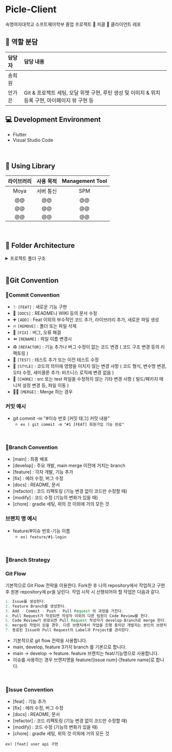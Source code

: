 # Picle-Client
숙명여자대학교 소프트웨어학부 졸업 프로젝트 🥒 피클 🥒 클라이언트 레포

## 🫧 역할 분담

|담당자|담당 내용|
|:---|:---|
|송희원||
|안가은|Git & 프로젝트 세팅, 모달 위젯 구현, 루틴 생성 및 이미지 & 위치 등록 구현, 마이페이지 뷰 구현 등|

## 💻 Development Environment
- Flutter
- Visual Studio Code


<br>

## 📖 Using Library

라이브러리 | 사용 목적 | Management Tool
:---------:|:----------:|:---------:
Moya | 서버 통신 | SPM
@@ | @@ | @@
@@ | @@ | @@
@@ | @@ | @@

<br>


## 📂 Folder Architecture

<details>
<summary> 프로젝트 폴더 구조 </summary>
<div markdown="1">
</details>

<br>

## 📌Git Convention
 ### 🔹Commit Convention
 - ✨ `[FEAT]` : 새로운 기능 구현
 - 📝 `[DOCS]` : README나 WIKI 등의 문서 수정
 - ➕ `[ADD]` : Feat 이외의 부수적인 코드 추가, 라이브러리 추가, 새로운 파일 생성
 - 🔥 `[REMOVE]` : 폴더 또는 파일 삭제
 - 🐛 `[FIX]` : 버그, 오류 해결
 - ⏪️ `[RENAME]` : 파일 이름 변경시
 - ♻️ `[REFACTOR]` : 기능 추가나 버그 수정이 없는 코드 변경 ( 코드 구조 변경 등의 리팩토링 )
 - 🧪 `[TEST]` : 테스트 추가 또는 이전 테스트 수정
 - 🎨 `[STYLE]` : 코드의 의미에 영향을 미치지 않는 변경 사항 ( 코드 형식, 변수명 변경, 오타 수정, 세미콜론 추가: 비즈니스 로직에 변경 없음 ) 
 - 🧹 `[CHORE]` : src 또는 test 파일을 수정하지 않는 기타 변경 사항 ( 빌드/패키지 매니저 설정 변경 등, 파일 이동 )
 - 🤝🏻 `[MERGE]` : Merge 하는 경우



### 커밋 예시
- git commit -m "#이슈 번호 [커밋 태그] 커밋 내용"
  - `ex ) git commit -m "#1 [FEAT] 회원가입 기능 완료"`

<br>

### 🔹Branch Convention

- [main] : 최종 배포
- [develop] : 주요 개발, main merge 이전에 거치는 branch
- [feature] : 각자 개발, 기능 추가
- [fix] : 에러 수정, 버그 수정
- [docs] : README, 문서
- [refactor] : 코드 리펙토링 (기능 변경 없이 코드만 수정할 때)
- [modify] : 코드 수정 (기능의 변화가 있을 때)
- [chore] : gradle 세팅, 위의 것 이외에 거의 모든 것

### 브랜치 명 예시

- feature/#이슈 번호-기능 이름
  - `ex) feature/#1-login`

<br>

### 🔹Branch Strategy
### Git Flow

기본적으로 Git Flow 전략을 이용한다. Fork한 후 나의 repository에서 작업하고 구현 후 원본 repository에 pr을 날린다. 작업 시작 시 선행되어야 할 작업은 다음과 같다.

```java
1. Issue를 생성한다.
2. feature Branch를 생성한다.
3. Add - Commit - Push - Pull Request 의 과정을 거친다.
4. Pull Request가 작성되면 작성자 이외의 다른 팀원이 Code Review를 한다.
5. Code Review가 완료되면 Pull Request 작성자가 develop Branch로 merge 한다.
6. merge된 작업이 있을 경우, 다른 브랜치에서 작업을 진행 중이던 개발자는 본인의 브랜치로 merge된 작업을 Pull 받아온다.
7. 종료된 Issue와 Pull Request의 Label과 Project를 관리한다.
```

- 기본적으로 git flow 전략을 사용합니다.
- main, develop, feature 3가지 branch 를 기본으로 합니다.
- main → develop → feature. feature 브랜치는 feat/기능명으로 사용합니다.
- 이슈를 사용하는 경우 브랜치명을 feature/[issue num]-[feature name]로 합니다.

<br>


### 🔹Issue Convention
- [feat] : 기능 추가
- [fix] : 에러 수정, 버그 수정
- [docs] : README, 문서
- [refactor] : 코드 리펙토링 (기능 변경 없이 코드만 수정할 때)
- [modify] : 코드 수정 (기능의 변화가 있을 때)
- [chore] : gradle 세팅, 위의 것 이외에 거의 모든 것

`ex) [feat] user api 구현`
